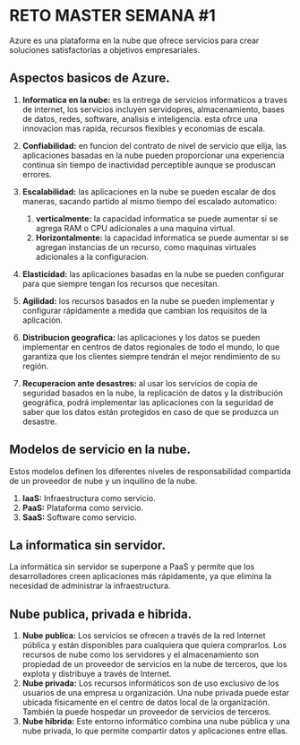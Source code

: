 # __RETO MASTER SEMANA #1__

Azure es una plataforma en la nube que ofrece servicios para crear soluciones satisfactorias a objetivos empresariales.

## __Aspectos basicos de Azure.__

1. __Informatica en la nube:__ es la entrega de servicios informaticos a traves de internet, los servicios incluyen servidopres, almacenamiento, bases de datos, redes, software, analisis e inteligencia. esta ofrce una innovacion mas rapida, recursos flexibles y economias de escala.

2. __Confiabilidad:__ en funcion del contrato de nivel de servicio que elija, las aplicaciones basadas en la nube pueden proporcionar una experiencia continua sin tiempo de inactividad perceptible aunque se produscan errores.

3. __Escalabilidad:__ las aplicaciones en la nube se pueden escalar de dos maneras, sacando partido al mismo tiempo del escalado automatico:
    1. __verticalmente:__ la capacidad informatica se puede aumentar si se agrega RAM o CPU adicionales a una maquina virtual.
    2. __Horizontalmente:__ la capacidad informatica se puede aumentar si se agregan instancias de un recurso, como maquinas virtuales adicionales a la configuracion.

4. __Elasticidad:__ las aplicaciones basadas en la nube se pueden configurar para que siempre tengan los recursos que necesitan.

5. __Agilidad:__ los recursos basados en la nube se pueden implementar y configurar rápidamente a medida que cambian los requisitos de la aplicación.

6. __Distribucion geografica:__ las aplicaciones y los datos se pueden implementar en centros de datos regionales de todo el mundo, lo que garantiza que los clientes siempre tendrán el mejor rendimiento de su región.

7. __Recuperacion ante desastres:__ al usar los servicios de copia de seguridad basados en la nube, la replicación de datos y la distribución geográfica, podrá implementar las aplicaciones con la seguridad de saber que los datos están protegidos en caso de que se produzca un desastre.

## __Modelos de servicio en la nube.__
Estos modelos definen los diferentes niveles de responsabilidad compartida de un proveedor de nube y un inquilino de la nube.

1. __IaaS:__ Infraestructura como servicio.
2. __PaaS:__ Plataforma como servicio.
3. __SaaS:__ Software como servicio.

## __La informatica sin servidor.__
La informática sin servidor se superpone a PaaS y permite que los desarrolladores creen aplicaciones más rápidamente, ya que elimina la necesidad de administrar la infraestructura.

## __Nube publica, privada e hibrida.__
1. __Nube publica:__ Los servicios se ofrecen a través de la red Internet pública y están disponibles para cualquiera que quiera comprarlos. Los recursos de nube como los servidores y el almacenamiento son propiedad de un proveedor de servicios en la nube de terceros, que los explota y distribuye a través de Internet.
2. __Nube privada:__ Los recursos informáticos son de uso exclusivo de los usuarios de una empresa u organización. Una nube privada puede estar ubicada físicamente en el centro de datos local de la organización. También la puede hospedar un proveedor de servicios de terceros.
3. __Nube hibrida:__ Este entorno informático combina una nube pública y una nube privada, lo que permite compartir datos y aplicaciones entre ellas.